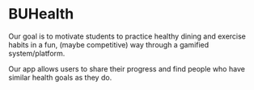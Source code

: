 # BUHealth
Our goal is to motivate students to practice healthy dining and exercise habits in a fun, (maybe competitive) way through a gamified system/platform.  

Our app allows users to share their progress and find people who have similar health goals as they do.
